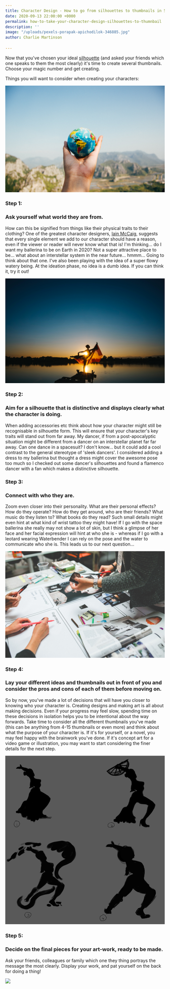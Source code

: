 ```yaml
---
title: Character Design - How to go from silhouettes to thumbnails in 5 steps
date: 2020-09-13 22:00:00 +0000
permalink: how-to-take-your-character-design-silhouettes-to-thumnbail
description: ''
image: "/uploads/pexels-porapak-apichodilok-346885.jpg"
author: Charlie Martinson

---
```

Now that you've chosen your ideal [silhouette](https://justsketch.me/character-posing-silhouettes "silhouette") (and asked your friends which one speaks to them the most clearly) it's time to create several thumbnails. Choose your magic number and get creating. 

Things you will want to consider when creating your characters:

![](/uploads/pexels-porapak-apichodilok-346885.jpg)

### **Step 1:**

### Ask yourself what world they are from.

How can this be signified from things like their physical traits to their clothing? One of the greatest character designers, [Iain McCaig](https://www.artstation.com/imccaig "Ian McCraig"), suggests that every single element we add to our character should have a reason, even if the viewer or reader will never know what that is! I'm thinking... do I want my ballerina to be on Earth in 2020? Not a super attractive place to be... what about an interstellar system in the near future... hmmm... Going to think about that one. I've also been playing with the idea of a super flowy watery being. At the ideation phase, no idea is a dumb idea. If you can think it, try it out!

![](/uploads/pexels-fabio-marciano-2702960.jpg)

### Step 2:

### Aim for a silhouette that is distinctive and displays clearly what the character is doing.

When adding accessories etc think about how your character might still be recognisable in silhouette form. This will ensure that your character's key traits will stand out from far away. My dancer, if from a post-apocalyptic situation might be different from a dancer on an interstellar planet far far away. Can one dance in a spacesuit? I don't know... but it could add a cool contrast to the general stereotype of 'sleek dancers'. I considered adding a dress to my ballerina but thought a dress might cover the awesome pose too much so I checked out some dancer's silhouettes and found a flamenco dancer with a fan which makes a distinctive silhouette.

### **Step 3:**

### **Connect with who they are.**

Zoom even closer into their personality. What are their personal effects? How do they operate? How do they get around, who are their friends? What music do they listen to? What books do they read? Such small details might even hint at what kind of wrist tattoo they might have! If I go with the space ballerina she really may not show a lot of skin, but I think a glimpse of her face and her facial expression will hint at who she is - whereas if I go with a leotard wearing Waterbender I can rely on the pose and the water to communicate who she is. This leads us to our next question...

![](/uploads/pexels-kaboompics-com-6224.jpg)

### **Step 4:**

### **Lay your different ideas and thumbnails out in front of you and consider the pros and cons of each of them before moving on.**

So by now, you've made a lot of decisions that will have you closer to knowing who your character is. Creating designs and making art is all about making decisions. Even if your progress may feel slow, spending time on these decisions in isolation helps you to be intentional about the way forwards. Take time to consider all the different thumbnails you've made (this can be anything from 4-15 thumbnails or even more) and think about what the purpose of your character is. If it's for yourself, or a novel, you may feel happy with the brainwork you've done. If it's concept art for a video game or illustration, you may want to start considering the finer details for the next step.

![](/uploads/untitled-artwork_-8.jpg)

### Step 5:

### **Decide on the final pieces for your art-work, ready to be made.**

Ask your friends, colleagues or family which one they thing portrays the message the most clearly. Display your work, and pat yourself on the back for doing a thing!

![](https://media.tenor.com/images/4397bcc0449b250ecfae307a7126bf9a/tenor.gif)